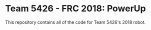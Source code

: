 # Team 5426 - FRC 2018: PowerUp

This repository contains all of the code for Team 5426's 2018 robot.
